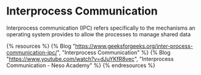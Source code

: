 # Interprocess Communication

Interprocess communication (IPC) refers specifically to the mechanisms an operating system provides to allow the processes to manage shared data

{% resources %}
  {% Blog "https://www.geeksforgeeks.org/inter-process-communication-ipc/", "Interprocess Communication" %}
  {% Blog "https://www.youtube.com/watch?v=dJuYKfR8vec", "Interprocess Communication - Neso Academy" %}
{% endresources %}

